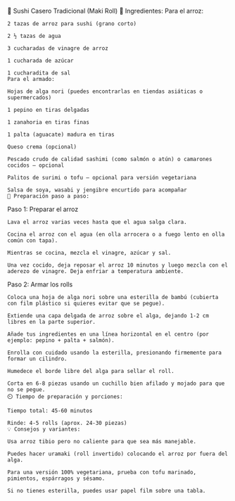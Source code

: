 🍣 Sushi Casero Tradicional (Maki Roll)
🍚 Ingredientes:
Para el arroz:

    2 tazas de arroz para sushi (grano corto)

    2 ½ tazas de agua

    3 cucharadas de vinagre de arroz

    1 cucharada de azúcar

    1 cucharadita de sal
    Para el armado:

    Hojas de alga nori (puedes encontrarlas en tiendas asiáticas o supermercados)

    1 pepino en tiras delgadas

    1 zanahoria en tiras finas

    1 palta (aguacate) madura en tiras

    Queso crema (opcional)

    Pescado crudo de calidad sashimi (como salmón o atún) o camarones cocidos – opcional

    Palitos de surimi o tofu – opcional para versión vegetariana

    Salsa de soya, wasabi y jengibre encurtido para acompañar
    🍱 Preparación paso a paso:
Paso 1: Preparar el arroz

    Lava el arroz varias veces hasta que el agua salga clara.

    Cocina el arroz con el agua (en olla arrocera o a fuego lento en olla común con tapa).

    Mientras se cocina, mezcla el vinagre, azúcar y sal.

    Una vez cocido, deja reposar el arroz 10 minutos y luego mezcla con el aderezo de vinagre. Deja enfriar a temperatura ambiente.

Paso 2: Armar los rolls

    Coloca una hoja de alga nori sobre una esterilla de bambú (cubierta con film plástico si quieres evitar que se pegue).

    Extiende una capa delgada de arroz sobre el alga, dejando 1-2 cm libres en la parte superior.

    Añade tus ingredientes en una línea horizontal en el centro (por ejemplo: pepino + palta + salmón).

    Enrolla con cuidado usando la esterilla, presionando firmemente para formar un cilindro.

    Humedece el borde libre del alga para sellar el roll.

    Corta en 6-8 piezas usando un cuchillo bien afilado y mojado para que no se pegue.
    ⏲️ Tiempo de preparación y porciones:

    Tiempo total: 45-60 minutos

    Rinde: 4-5 rolls (aprox. 24-30 piezas)
    💡 Consejos y variantes:

    Usa arroz tibio pero no caliente para que sea más manejable.

    Puedes hacer uramaki (roll invertido) colocando el arroz por fuera del alga.

    Para una versión 100% vegetariana, prueba con tofu marinado, pimientos, espárragos y sésamo.

    Si no tienes esterilla, puedes usar papel film sobre una tabla.


